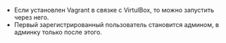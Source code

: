  - Если установлен Vagrant в связке с VirtulBox, то можно запустить через него.
 - Первый зарегистрированный пользователь становится админом, в админку только после этого.

